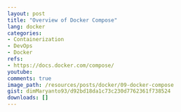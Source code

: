 ```yaml
---
layout: post
title: "Overview of Docker Compose"
lang: docker
categories:
- Containerization
- DevOps
- Docker
refs: 
- https://docs.docker.com/compose/
youtube: 
comments: true
image_path: /resources/posts/docker/09-docker-compose
gist: dimMaryanto93/d92bd18da1c73c230d7762361f738524
downloads: []
---
```


